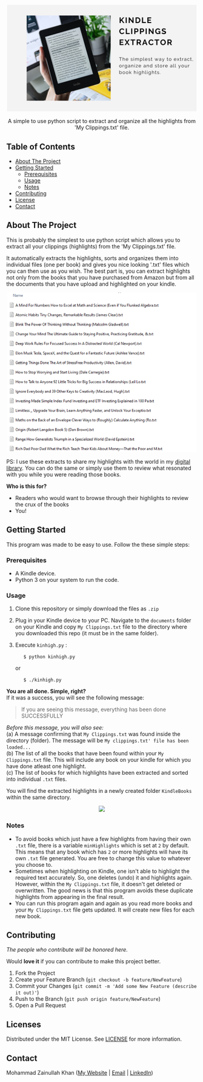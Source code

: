 <!-- PROJECT OVERVIEW -->
<p align="center">
  <img width="500" src="https://github.com/mohammadZkhan/KindleClippingsExtractor/blob/main/Media/Header.png?raw=true">
</p>
<!-- <h1 align="center">KindleClippingsExtractor</h1> -->
<p align="center">
A simple to use python script to extract and organize all the highlights from 'My Clippings.txt' file.
</p>


<!-- TABLE OF CONTENTS -->
## Table of Contents
- [About The Project](#about-the-project)
- [Getting Started](#getting-started)
  - [Prerequisites](#prerequisites)
   - [Usage](#usage)
   - [Notes](#notes)
- [Contributing](#contributing)
- [License](#license)
- [Contact](#contact)



<!-- ABOUT THE PROJECT -->
## About The Project

This is probably the simplest to use python script which allows you to extract all your clippings (highlights) from the 'My Clippings.txt' file. 

It automatically extracts the highlights, sorts and organizes them into individual files (one per book) and gives you nice looking '.txt' files which you can then use as you wish. The best part is, you can extract highlights not only from the books that you have purchased from Amazon but from all the documents that you have upload and highlighted on your kindle.

<p align="center">
  <img width="500" src="https://github.com/mohammadZkhan/KindleClippingsExtractor/blob/main/Media/Kindle_Book_List.png">
</p>

PS: I use these extracts to share my highlights with the world in my [digital library](https://www.notion.so/zainkhan/ab388ee65fb140ad967a5013a9768354?v=afc3169f9e9e49b59d2357bd1a46aa54). You can do the same or simply use them to review what resonated with you while you were reading those books. 


**Who is this for?**
- Readers who would want to browse through their highlights to review the crux of the books
- You!

<!-- GETTING STARTED -->
## Getting Started

This program was made to be easy to use. Follow the these simple steps:

### Prerequisites

* A Kindle device.
* Python 3 on your system to run the code.

<!-- USAGE EXAMPLES -->
### Usage

1. Clone this repository or simply download the files as `.zip`

2. Plug in your Kindle device to your PC. Navigate to the `documents` folder on your Kindle and copy `My Clippings.txt` file to the directory where you downloaded this repo (it must be in the same folder).

3. Execute `kinhigh.py` :
   ```
      $ python kinhigh.py
   ```
   or
   ```
      $ ./kinhigh.py
   ```


**You are all done. Simple, right?** <br>
If it was a success, you will see the following message:<br>
   > If you are seeing this message, everything has been done SUCCESSFULLY


 *Before this message, you will also see:* <br>
   (a) A message confirming that `My Clippings.txt` was found inside the directory (folder). The message will be `My clippings.txt' file has been loaded...`<br>
   (b) The list of all the books that have been found within your `My Clippings.txt` file. This will include any book on your kindle for which you have done atleast one highlight.<br>
   (c) The list of books for which highlights have been extracted and sorted into individual `.txt` files.<br>

 You will find the extracted highlights in a newly created folder `KindleBooks` within the same directory.
<p align="center">
  <img width="700" src="https://github.com/mohammadZkhan/KindleClippingsExtractor/blob/main/Media/Highlight%20files.gif">
</p>

### Notes
- To avoid books which just have a few highlights from having their own `.txt` file, there is a variable `minHighlights` which is set at `2` by default. This means that any book which has `2` or more highlights will have its own `.txt` file generated. You are free to change this value to whatever you choose to.
- Sometimes when highlighting on Kindle, one isn't able to highlight the required text accurately. So, one deletes (undo) it and highlights again. However, within the `My Clippings.txt` file, it doesn't get deleted or overwritten. The good news is that this program avoids these duplicate highlights from appearing in the final result.
- You can run this program again and again as you read more books and your `My Clippings.txt` file gets updated. It will create new files for each new book. 

<!-- CONTRIBUTING -->
## Contributing
*The people who contribute will be honored here.*

<!-- Contributions. -->
Would **love it** if you can contribute to make this project better.

1. Fork the Project
2. Create your Feature Branch (`git checkout -b feature/NewFeature`)
3. Commit your Changes (`git commit -m 'Add some New Feature (describe it out)'`)
4. Push to the Branch (`git push origin feature/NewFeature`)
5. Open a Pull Request



<!-- LICENSE -->
## Licenses

Distributed under the MIT License. See [LICENSE](https://github.com/mohammadZkhan/KindleClippingsExtractor/blob/main/LICENSE) for more information.



<!-- CONTACT -->
## Contact

Mohammad Zainullah Khan ([My Website](https://www.zainullah.com) | [Email](mailto:mohammad.zainullah.khan@gmail.com) | [LinkedIn](https://www.linkedin.com/in/mohammad-zainullah-khan/))
